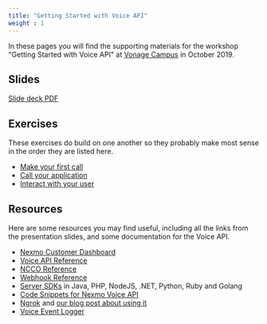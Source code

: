 ```yaml
---
title: "Getting Started with Voice API"
weight : 1
---
```


In these pages you will find the supporting materials for the workshop "Getting Started with Voice API" at [Vonage Campus](https://www.vonage.com/campus/) in October 2019.

## Slides

[Slide deck PDF](/slides/intro-to-voice.pdf)

## Exercises

These exercises do build on one another so they probably make most sense in the order they are listed here.

* [Make your first call](/first-call)
* [Call your application](/answer-call)
* [Interact with your user](/user-input)

## Resources

Here are some resources you may find useful, including all the links from the presentation slides, and some documentation for the Voice API.

* [Nexmo Customer Dashboard](https://dashboard.nexmo.com)
* [Voice API Reference](https://developer.nexmo.com/api/voice)
* [NCCO Reference](https://developer.nexmo.com/voice/voice-api/ncco-reference)
* [Webhook Reference](https://developer.nexmo.com/voice/voice-api/webhook-reference)
* [Server SDKs](https://developer.nexmo.com/tools) in Java, PHP, NodeJS, .NET, Python, Ruby and Golang
* [Code Snippets for Nexmo Voice API](https://developer.nexmo.com/voice/voice-api/overview#code-snippets)
* [Ngrok](https://ngrok.com) and [our blog post about using it](https://www.nexmo.com/blog/2017/07/04/local-development-nexmo-ngrok-tunnel-dr
)
* [Voice Event Logger](https://github.com/Nexmo/voice-event-logger)

